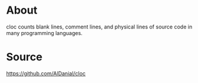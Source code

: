 # About

cloc counts blank lines, comment lines, and physical lines of source code in many programming languages.    

# Source

https://github.com/AlDanial/cloc
